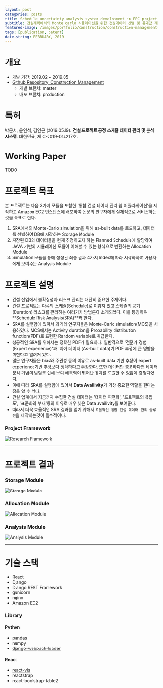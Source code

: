 ```yaml
---
layout: post
categories: posts
title: Schedule uncertainty analysis system development in EPC project
subtitle: 건설계획에서의 Monte carlo 시뮬레이션을 위한 건설데이터 선별 및 통계값 계산을 용이하게 하고, 시뮬레이션 결과를 시각화하여 보여주는 웹기반 시스템을 제작하여 Amazon EC2에 배포한다
featured-image: /images/portfolio/construction/construction-management-main.jpg
tags: [publication, patent]
date-string: FEBRUARY, 2019
---
```



# 개요
- 개발 기간: 2019.02 ~ 2019.05
- [Github Repository: Construction Management](https://github.com/nearKim/ConstructionManagement)
    - 개발 브랜치: master
    - 배포 브랜치: production

# 특허
박문서, 윤인석, 김인근 (2019.05.19). **건설 프로젝트 공정 스케쥴 데이터 관리 및 분석 시스템**. 대한민국, 제 C-2019-014217호.

# Working Paper
TODO


# 프로젝트 목표
본 프로젝트는 다음 3가지 모듈을 포함한 '통합 건설 데이터 관리 웹 어플리케이션'을 제작하고 Amazon EC2 인스턴스에 배포하여 논문의 연구자에게 실제적으로 서비스하는 것을 목표로 한다.
1. SRA에서의 Monte-Carlo simulation을 위해 as-built data를 로드하고, 데이터를 선별하여 DB에 저장하는 Storage Module
2. 저장된 DB의 데이터들을 현재 추정하고자 하는 Planned Schedule에 할당하여 JAVA 기반의 시뮬레이션 모듈이 이해할 수 있는 형식으로 변환하는 Allocation Module
3. Simulation 모듈을 통해 생성된 최종 결과 4가지 Index에 따라 시각화하여 사용자에게 보여주는 Analysis Module


# 프로젝트 설명
- 건설 산업에서 불확실성과 리스크 관리는 대단히 중요한 주제이다.
- 건설 프로젝트는 다수의 스케쥴(Schedule)로 이뤄져 있고 스케쥴의 공기(Duration) 리스크를 관리하는 여러가지 방법론이 소개되었다. 이를 통칭하여 **Schedule Risk Analysis(SRA)**라 한다.
- SRA를 실행함에 있어서 과거의 연구자들은 Monte-Carlo simulation(MCS)을 사용하였다. MCS에서는 Activity duration을 Probability distribution function(PDF)로 표현한 Random variable로 취급한다.
- 성공적인 SRA를 위해서는 정확한 PDF가 필요하다. 일반적으로 '전문가 경험(Expert experience)'과 '과거 데이터'(As-built data)가 PDF 추정에 큰 영향을 미친다고 알려져 있다.
- 많은 연구자들은 bias와 주관성 등의 이유로 as-built data 기반 추정이 expert experience기반 추정보다 정확하다고 주장한다. 또한 데이터만 충분하다면 데이터 분석 기법의 발달로 인해 보다 예측력이 뛰어난 결과를 도출할 수 있음이 증명되었다.
- 이에 따라 SRA를 실행함에 있어서 **Data Availivity**가 가장 중요한 역할을 한다는 점을 알 수 있다.
- 건설 업계에서 지금까지 수집한 건설 데이터는 '데이터 파편화', '프로젝트의 복잡도', '표준화의 부재'등의 이유로 매우 낮은 Data availivity를 보여준다.
- 따라서 더욱 효율적인 SRA 결과를 얻기 위해서 `효율적인 통합 건설 데이터 관리 솔루션`을 제작하는것이 필수적이다.

### Project Framework
![Research Framework](/images/portfolio/construction/framework.jpg)

<hr>

# 프로젝트 결과

### Storage Module
![Storage Module](/images/portfolio/construction/storage-module.jpg)

### Allocation Module
![Allocation Module](/images/portfolio/construction/allocation-module.jpg)

### Analysis Module
![Analysis Module](/images/portfolio/construction/visualization.jpg)

<hr>

# 기술 스택
- React
- Django
- Django REST Framework
- gunicorn
- nginx
- Amazon EC2

### Library
#### Python
- pandas
- numpy
- [django-webpack-loader](https://github.com/owais/django-webpack-loader)

#### React
- [react-vis](https://github.com/uber/react-vis)
- reactstrap
- react-bootstrap-table2



